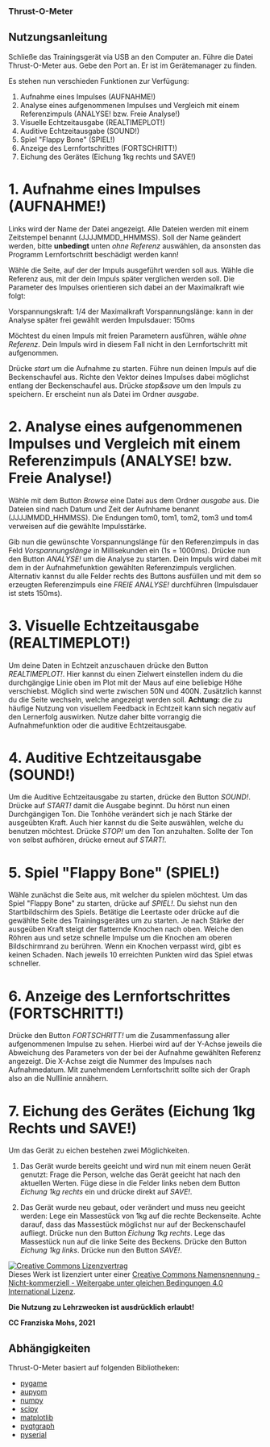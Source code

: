 ### Thrust-O-Meter

## Nutzungsanleitung


Schließe das Trainingsgerät via USB an den Computer an. 
Führe die Datei Thrust-O-Meter aus. 
Gebe den Port an. Er ist im Gerätemanager zu finden. 

Es stehen nun verschieden Funktionen zur Verfügung:

1. Aufnahme eines Impulses (AUFNAHME!)
2. Analyse eines aufgenommenen Impulses und Vergleich mit einem Referenzimpuls (ANALYSE! bzw. Freie Analyse!)
3. Visuelle Echtzeitausgabe (REALTIMEPLOT!)
4. Auditive Echtzeitausgabe (SOUND!) 
5. Spiel "Flappy Bone" (SPIEL!)
6. Anzeige des Lernfortschrittes (FORTSCHRITT!)
7. Eichung des Gerätes (Eichung 1kg rechts und SAVE!)



# 1. Aufnahme eines Impulses (AUFNAHME!)

Links wird der Name der Datei angezeigt. Alle Dateien werden mit einem Zeitstempel benannt (JJJJMMDD_HHMMSS). 
Soll der Name geändert werden, bitte **unbedingt** unten *ohne Referenz* auswählen, da ansonsten das Programm Lernfortschritt
beschädigt werden kann!

Wähle die Seite, auf der der Impuls ausgeführt werden soll aus. Wähle die Referenz aus, mit der dein Impuls später verglichen
werden soll. Die Parameter des Impulses orientieren sich dabei an der Maximalkraft wie folgt:

Vorspannungskraft: 1/4 der Maximalkraft
Vorspannungslänge: kann in der Analyse später frei gewählt werden
Impulsdauer: 150ms

Möchtest du einen Impuls mit freien Parametern ausführen, wähle *ohne Referenz*. Dein Impuls wird in diesem Fall nicht in den 
Lernfortschritt mit aufgenommen. 

Drücke *start* um die Aufnahme zu starten. Führe nun deinen Impuls auf die Beckenschaufel aus. Richte den Vektor deines Impulses 
dabei möglichst entlang der Beckenschaufel aus. Drücke *stop&save* um den Impuls zu speichern. 
Er erscheint nun als Datei im Ordner *ausgabe*.

# 2. Analyse eines aufgenommenen Impulses und Vergleich mit einem Referenzimpuls (ANALYSE! bzw. Freie Analyse!)

Wähle mit dem Button *Browse* eine Datei aus dem Ordner *ausgabe* aus. Die Dateien sind nach Datum und Zeit der Aufnhame 
benannt (JJJJMMDD_HHMMSS). Die Endungen tom0, tom1, tom2, tom3 und tom4 verweisen auf die gewählte Impulsstärke. 

Gib nun die gewünschte Vorspannungslänge für den Referenzimpuls in das Feld *Vorspannungslänge* in Millisekunden ein (1s = 1000ms). 
Drücke nun den Button *ANALYSE!* um die Analyse zu starten. Dein Impuls wird dabei mit dem in der Aufnahmefunktion gewählten
Referenzimpuls verglichen. Alternativ kannst du alle Felder rechts des Buttons ausfüllen und mit dem so erzeugten Referenzimpuls eine 
*FREIE ANALYSE!* durchführen (Impulsdauer ist stets 150ms).

# 3. Visuelle Echtzeitausgabe (REALTIMEPLOT!)

Um deine Daten in Echtzeit anzuschauen drücke den Button *REALTIMEPLOT!*.
Hier kannst du einen Zielwert einstellen indem du die durchgängige Linie oben im Plot mit der Maus auf eine beliebige Höhe verschiebst.
Möglich sind werte zwischen 50N und 400N. 
Zusätzlich kannst du die Seite wechseln, welche angezeigt werden soll.
**Achtung:** die zu häufige Nutzung von visuellem Feedback in Echtzeit kann sich negativ auf den Lernerfolg auswirken. Nutze daher bitte 
vorrangig die Aufnahmefunktion oder die auditive Echtzeitausgabe.

# 4. Auditive Echtzeitausgabe (SOUND!)

Um die Auditive Echtzeitausgabe zu starten, drücke den Button *SOUND!*.
Drücke auf *START!* damit die Ausgabe beginnt. Du hörst nun einen Durchgängigen Ton. Die Tonhöhe verändert sich je nach Stärke der 
ausgeübten Kraft. Auch hier kannst du die Seite auswählen, welche du benutzen möchtest. Drücke *STOP!* um den Ton anzuhalten. 
Sollte der Ton von selbst aufhören, drücke erneut auf *START!*. 

# 5. Spiel "Flappy Bone" (SPIEL!)

Wähle zunächst die Seite aus, mit welcher du spielen möchtest. Um das Spiel "Flappy Bone" zu starten, drücke auf *SPIEL!*. 
Du siehst nun den Startbildschirm des Spiels. Betätige die Leertaste oder drücke auf die gewählte Seite des Trainingsgerätes 
um zu starten. Je nach Stärke der ausgeüben Kraft steigt der flatternde Knochen nach oben. Weiche den Röhren aus und setze 
schnelle Impulse um die Knochen am oberen Bildschirmrand zu berühren. Wenn ein Knochen verpasst wird, gibt es keinen Schaden.
Nach jeweils 10 erreichten Punkten wird das Spiel etwas schneller. 

# 6. Anzeige des Lernfortschrittes (FORTSCHRITT!)

Drücke den Button *FORTSCHRITT!* um die Zusammenfassung aller aufgenommenen Impulse zu sehen. Hierbei wird auf der Y-Achse jeweils die Abweichung des 
Parameters von der bei der Aufnahme gewählten Referenz angezeigt. Die X-Achse zeigt die Nummer des Impulses nach Aufnahmedatum.
Mit zunehmendem Lernfortschritt sollte sich der Graph also an die Nulllinie annähern. 

# 7. Eichung des Gerätes (Eichung 1kg Rechts und SAVE!)

Um das Gerät zu eichen bestehen zwei Möglichkeiten. 
1. Das Gerät wurde bereits geeicht und wird nun mit einem neuen Gerät genutzt: Frage die Person, welche das Gerät geeicht hat nach den aktuellen Werten.
Füge diese in die Felder links neben dem Button *Eichung 1kg rechts* ein und drücke direkt auf *SAVE!*.

2. Das Gerät wurde neu gebaut, oder verändert und muss neu geeicht werden: Lege ein Massestück von 1kg auf die rechte Beckenseite. 
Achte darauf, dass das Massestück möglichst nur auf der Beckenschaufel aufliegt. Drücke nun den Button *Eichung 1kg rechts*. Lege
das Massestück nun auf die linke Seite des Beckens. Drücke den Button *Eichung 1kg links*. Drücke nun den Button *SAVE!*. 


<a rel="license" href="http://creativecommons.org/licenses/by-nc-sa/4.0/"><img alt="Creative Commons Lizenzvertrag" style="border-width:0" src="https://i.creativecommons.org/l/by-nc-sa/4.0/88x31.png" /></a><br />Dieses Werk ist lizenziert unter einer <a rel="license" href="http://creativecommons.org/licenses/by-nc-sa/4.0/">Creative Commons Namensnennung - Nicht-kommerziell - Weitergabe unter gleichen Bedingungen 4.0 International Lizenz</a>.

**Die Nutzung zu Lehrzwecken ist ausdrücklich erlaubt!**

**CC Franziska Mohs, 2021**


## Abhängigkeiten

Thrust-O-Meter basiert auf folgenden Bibliotheken:

* [pygame](https://github.com/pygame/)
* [aupyom](https://github.com/pierre-rouanet/aupyom)
* [numpy](https://github.com/numpy/numpy)
* [scipy](https://github.com/scipy/scipy)
* [matplotlib](https://github.com/matplotlib/matplotlib)
* [pyqtgraph](https://github.com/pyqtgraph/pyqtgraph)
* [pyserial](https://github.com/pyserial/pyserial)

